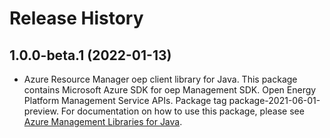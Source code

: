 # Release History

## 1.0.0-beta.1 (2022-01-13)

- Azure Resource Manager oep client library for Java. This package contains Microsoft Azure SDK for oep Management SDK. Open Energy Platform Management Service APIs. Package tag package-2021-06-01-preview. For documentation on how to use this package, please see [Azure Management Libraries for Java](https://aka.ms/azsdk/java/mgmt).
